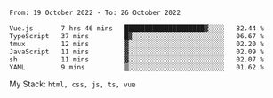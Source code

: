 <!--START_SECTION:waka-->

```text
From: 19 October 2022 - To: 26 October 2022

Vue.js       7 hrs 46 mins   ████████████████████▓░░░░   82.44 %
TypeScript   37 mins         █▓░░░░░░░░░░░░░░░░░░░░░░░   06.67 %
tmux         12 mins         ▓░░░░░░░░░░░░░░░░░░░░░░░░   02.20 %
JavaScript   11 mins         ▓░░░░░░░░░░░░░░░░░░░░░░░░   02.09 %
sh           11 mins         ▓░░░░░░░░░░░░░░░░░░░░░░░░   02.07 %
YAML         9 mins          ▒░░░░░░░░░░░░░░░░░░░░░░░░   01.62 %
```

<!--END_SECTION:waka-->
My Stack: `html, css, js, ts, vue`
